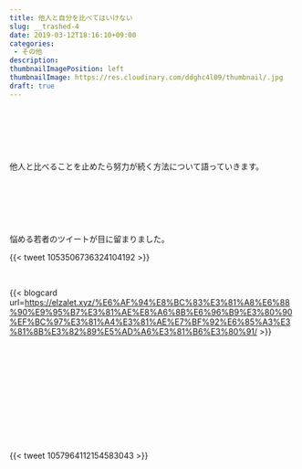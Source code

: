```yaml
---
title: 他人と自分を比べてはいけない
slug: __trashed-4
date: 2019-03-12T18:16:10+09:00
categories: 
 - その他
description: 
thumbnailImagePosition: left
thumbnailImage: https://res.cloudinary.com/ddghc4l09/thumbnail/.jpg
draft: true
---
```


<!--more-->

&nbsp;

&nbsp;

&nbsp;

他人と比べることを止めたら努力が続く方法について語っていきます。

&nbsp;

&nbsp;

&nbsp;

悩める若者のツイートが目に留まりました。

{{< tweet 1053506736324104192 >}}
&nbsp;

&nbsp;

{{< blogcard url=https://elzalet.xyz/%E6%AF%94%E8%BC%83%E3%81%A8%E6%88%90%E9%95%B7%E3%81%AE%E8%A6%8B%E6%96%B9%E3%80%90%EF%BC%97%E3%81%A4%E3%81%AE%E7%BF%92%E6%85%A3%E3%81%8B%E3%82%89%E5%AD%A6%E3%81%B6%E3%80%91/ >}}
&nbsp;

&nbsp;

&nbsp;

&nbsp;

&nbsp;

&nbsp;

&nbsp;

{{< tweet 1057964112154583043 >}}
&nbsp;

&nbsp;

&nbsp;

&nbsp;
